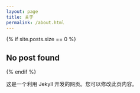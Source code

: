 ```yaml
---
layout: page
title: 关于
permalink: /about.html
---
```


{% if site.posts.size == 0 %}
  <h2>No post found</h2>
{% endif %}

这是一个利用 Jekyll 开发的网页。您可以修改此页内容。
